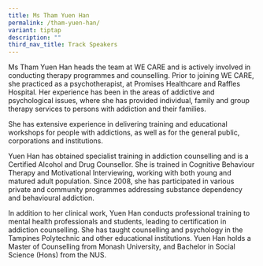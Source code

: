 ```yaml
---
title: Ms Tham Yuen Han
permalink: /tham-yuen-han/
variant: tiptap
description: ""
third_nav_title: Track Speakers
---
```

<p></p>
<p>Ms Tham Yuen Han heads the team at WE CARE and is actively involved in
conducting therapy programmes and counselling. Prior to joining WE CARE,
she practiced as a psychotherapist, at Promises Healthcare and Raffles
Hospital. Her experience has been in the areas of addictive and psychological
issues, where she has provided individual, family and group therapy services
to persons with addiction and their families.</p>
<p>She has extensive experience in delivering training and educational workshops
for people with addictions, as well as for the general public, corporations
and institutions.</p>
<p>Yuen Han has obtained specialist training in addiction counselling and
is a Certified Alcohol and Drug Counsellor. She is trained in Cognitive
Behaviour Therapy and Motivational Interviewing, working with both young
and matured adult population. Since 2008, she has participated in various
private and community programmes addressing substance dependency and behavioural
addiction.</p>
<p>In addition to her clinical work, Yuen Han conducts professional training
to mental health professionals and students, leading to certification in
addiction counselling. She has taught counselling and psychology in the
Tampines Polytechnic and other educational institutions. Yuen Han holds
a Master of Counselling from Monash University, and Bachelor in Social
Science (Hons) from the NUS.</p>